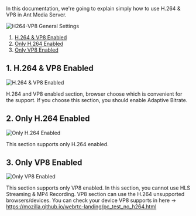 In this documentation, we're going to explain simply how to use H.264 & VP8 in Ant Media Server.

![H264-VP8 General Settings](https://antmedia.io/wp-content/uploads/2020/05/H264-VP8-general.png)

1. [H.264 & VP8 Enabled](#1-h264--vp8-enabled)
1. [Only H.264 Enabled](#2-only-h264-enabled)
1. [Only VP8 Enabled](#3-only-vp8-enabled)



## 1. H.264 & VP8 Enabled

![H.264 & VP8 Enabled](https://antmedia.io/wp-content/uploads/2020/05/H264VP8.png)

H.264 and VP8 enabled section, browser choose which is convenient for the support. If you choose this section, you should enable Adaptive Bitrate.

## 2. Only H.264 Enabled

![Only H.264 Enabled](https://antmedia.io/wp-content/uploads/2020/05/Only-H.264-Enabled.png)

This section supports only H.264 enabled.

## 3. Only VP8 Enabled

![Only VP8 Enabled](https://antmedia.io/wp-content/uploads/2020/05/Only-VP8-Enabled.png)

This section supports only VP8 enabled. In this section, you cannot use HLS Streaming & MP4 Recording.
VP8 section can use the H.264 unsupported browsers/devices. You can check your device VP8 supports in here -> https://mozilla.github.io/webrtc-landing/pc_test_no_h264.html

